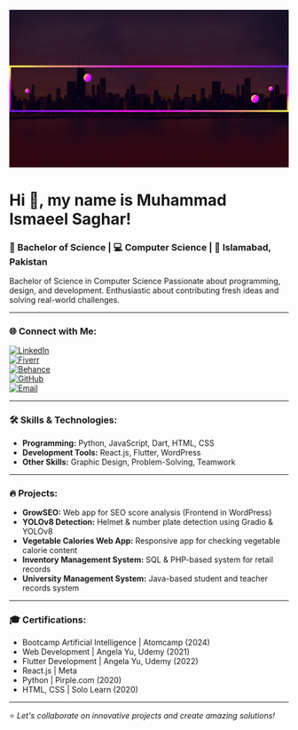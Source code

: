 ![GitHub Banner](https://github.com/MuhammadIsmaeel786/MuhammadIsmaeel786/blob/main/Pink%20and%20Purple%20Gradient%20Vlogger%20Simple%20Youtube%20Channel%20Art.gif)


# Hi 👋, my name is Muhammad Ismaeel Saghar!

### 📜 Bachelor of Science | 💻 Computer Science | 📍 Islamabad, Pakistan

Bachelor of Science in Computer Science
Passionate about programming, design, and development. Enthusiastic about contributing fresh ideas and solving real-world challenges.

---

### 🌐 Connect with Me:

[![LinkedIn](https://img.shields.io/badge/LinkedIn-%230077B5.svg?style=for-the-badge&logo=linkedin&logoColor=white)](https://www.linkedin.com/in/muhammad-ism%C3%A6el-saghar-7b08291a6/)  
[![Fiverr](https://img.shields.io/badge/Fiverr-%2300B22D.svg?style=for-the-badge&logo=fiverr&logoColor=white)](https://www.fiverr.com/ismailsaghar)  
[![Behance](https://img.shields.io/badge/Behance-%231766FF.svg?style=for-the-badge&logo=behance&logoColor=white)](http://behance.net/muhammasaghar1)  
[![GitHub](https://img.shields.io/badge/GitHub-%23121011.svg?style=for-the-badge&logo=github&logoColor=white)](https://github.com/MuhammadIsmaeel786)  
[![Email](https://img.shields.io/badge/Email-D14836?style=for-the-badge&logo=gmail&logoColor=white)](mailto:muhammadismaeelsaghar@gmail.com)

---

### 🛠 Skills & Technologies:

- **Programming:** Python, JavaScript, Dart, HTML, CSS
- **Development Tools:** React.js, Flutter, WordPress
- **Other Skills:** Graphic Design, Problem-Solving, Teamwork

---

### 🔥 Projects:

- **GrowSEO:** Web app for SEO score analysis (Frontend in WordPress)
- **YOLOv8 Detection:** Helmet & number plate detection using Gradio & YOLOv8
- **Vegetable Calories Web App:** Responsive app for checking vegetable calorie content
- **Inventory Management System:** SQL & PHP-based system for retail records
- **University Management System:** Java-based student and teacher records system

---

### 🎓 Certifications:

- Bootcamp Artificial Intelligence | Atomcamp (2024)
- Web Development | Angela Yu, Udemy (2021)
- Flutter Development | Angela Yu, Udemy (2022)
- React.js | Meta
- Python | Pirple.com (2020)
- HTML, CSS | Solo Learn (2020)

---

⭐️ *Let's collaborate on innovative projects and create amazing solutions!*
